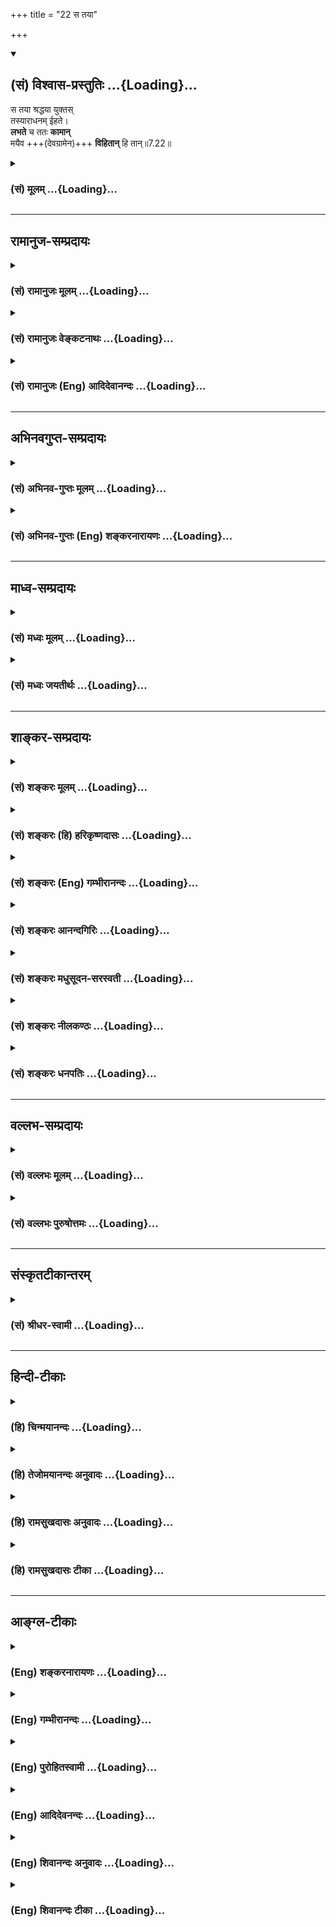 +++
title = "22 स तया"

+++
<div class="js_include" newlevelforh1="2" title="(सं) विश्वास-प्रस्तुतिः" unfilled url="/purANam_vaiShNavam/mahAbhAratam/06-bhIShma-parva/03-bhagavad-gItA-parva/saMskRtam/vishvAsa-prastutiH/07_jnAna-vijnAna-yogaH/22_sa_tayA.md">
<details open><summary><h2>(सं) विश्वास-प्रस्तुतिः ...{Loading}...</h2></summary>

स तया श्रद्धया युक्तस्  
तस्याराधनम् ईहते।  
**लभते** च ततः **कामान्**  
मयैव +++(देवग्रामेन)+++ **विहितान्** हि तान्॥7.22॥
</details>
</div>
<div class="js_include collapsed" newlevelforh1="3" title="(सं) मूलम्" unfilled url="/purANam_vaiShNavam/mahAbhAratam/06-bhIShma-parva/03-bhagavad-gItA-parva/saMskRtam/mUlam/07_jnAna-vijnAna-yogaH/22_sa_tayA.md">
<details><summary><h3>(सं) मूलम् ...{Loading}...</h3></summary>

स तया श्रद्धया युक्तस्तस्याराधनमीहते।  
लभते च ततः कामान्मयैव विहितान् हि तान्।।7.22।।
</details>
</div>


_________________
## रामानुज-सम्प्रदायः
<div class="js_include collapsed" newlevelforh1="3" title="(सं) रामानुजः मूलम्" unfilled url="/purANam_vaiShNavam/mahAbhAratam/06-bhIShma-parva/03-bhagavad-gItA-parva/saMskRtam/rAmAnujaH/mUlam/07_jnAna-vijnAna-yogaH/22_sa_tayA.md">
<details><summary><h3>(सं) रामानुजः मूलम् ...{Loading}...</h3></summary>

।।7.22।।**स तया** निर्विघ्नया **श्रद्धया युक्तः** **तस्य** इन्द्रादेः
**आराधनं** प्रति **ईहते** चेष्टते **ततः** मत्तनुभूतेन्द्रादिदेवताराधनात्
तान् एव **हि** स्वाभिलषितान् **कामान् मया एव विहितान् लभते। यद्यपि
आराधनकाले इन्द्रादयो मदीयाः तनवः तत एव तदर्चनं च मदाराधनम् इति न जानाति
तथापि तस्य वस्तुतो मदाराधनत्वाद् आराधकाभिलषितम् अहम् एव विदधामि।**

</details>
</div>
<div class="js_include collapsed" newlevelforh1="3" title="(सं) रामानुजः वेङ्कटनाथः" unfilled url="/purANam_vaiShNavam/mahAbhAratam/06-bhIShma-parva/03-bhagavad-gItA-parva/saMskRtam/rAmAnujaH/venkaTanAthaH/07_jnAna-vijnAna-yogaH/22_sa_tayA.md">
<details><summary><h3>(सं) रामानुजः वेङ्कटनाथः ...{Loading}...</h3></summary>

  
  
।।7.22।। स तया इति श्लोकेऽपि पूर्ववद्वीप्सा भाव्या। तया इत्यस्य
प्रस्तुतोपयुक्ताकारपरामर्शित्वज्ञापनायनिर्विघ्नयेत्युक्तम्।
स्त्रीलिङ्गेन देवताशब्देन तनुशब्देन च पूर्वनिर्देशेऽपितस्य इति
पुल्ँ लिङ्गेन बुद्धिस्थतत्तद्देवपरः। देवान्देवयजो यान्ति 7।23 इति
ह्यनन्तरमुच्यत इत्यभिप्रायेण तस्येन्द्रादेरित्युक्तम्। यद्यपितस्याः इति
पदच्छेदः शक्यः तथापिराधनं इत्यस्योपसर्गरहितस्य आराधने
प्रसिद्ध्यभावात्तदनादरः। यद्वा फलितोक्तिरियंराधनं इत्येव पदच्छेदः। तत इति
व्याख्येयनिर्देशः।
तद्व्याख्यानंमत्तनुभूतेन्द्रादिदेवताराधनादिति। अयमभिप्रायः ततः
इत्यस्येन्द्रादिपरत्वं मन्दम्मयैव विहितान् इति स्वस्यैव फलदातृत्ववचनात्।
ततस्तन्निमित्तमेवात्रापेक्षितम्। अतःतस्याराधनमीहते इति प्रधानतया
प्रस्तुतपरामर्श एवायमिति। हि तान् इत्यत्र हीत्यव्ययम्। सर्वत्र च
तच्छब्दनिर्देशात्कामान् इत्यत्रापितान् इति विशेषणमुचितम् भगवतः
समस्ताभिलषितदायित्वसूचनादपेक्षितं च। हितत्ववचनं च
प्रकरणविरुद्धम्। अन्तवत्तु फलं तेषां तद्भवत्यल्पमेधसाम् 7।23 इति
तन्निन्दाप्रवृत्तत्वादित्यभिप्रायेणोक्तंतानेव ही स्वाभिलषितानिति।
त्वद्विषयज्ञानहीनस्थ त्वया फलदानं कथं इत्यत्रमयैव
इत्यवधारणाभिप्रेतमाहयद्यपीति। एतदप्यत्र स्मारितं यद्यपीत्यवधारणार्थमाह
मदाराधनत्वादितिअहं हि सर्वयज्ञानां 9।24 इत्येतदत्र भाव्यम्। इष्टापूर्तं
बहुधा जातं जायमानं विश्वं बिभर्ति भुवनस्य नाभिः म.ना.1।6 इति च
श्रुतिः।  
  

</details>
</div>
<div class="js_include collapsed" newlevelforh1="3" title="(सं) रामानुजः (Eng) आदिदेवानन्दः" unfilled url="/purANam_vaiShNavam/mahAbhAratam/06-bhIShma-parva/03-bhagavad-gItA-parva/saMskRtam/rAmAnujaH/english/AdidevAnandaH/07_jnAna-vijnAna-yogaH/22_sa_tayA.md">
<details><summary><h3>(सं) रामानुजः (Eng) आदिदेवानन्दः ...{Loading}...</h3></summary>

7.22 He, endowed with that faith without obstacles, performs the worship
of Indra and other divinities. Thence, i.e., from the worship of Indra
and other divinities, who constitute My body, he attains the objects of
his desire, which are in reality granted by Me alone. Although he does
not know at the time of worship that divinities like Indra, who are his
objects of worship, are My body only, and that worship of them is My
worship, still, inasmuch as this worship is, in reality, My worship, he
attains his objects of desire granted by Me alone.

</details>
</div>


_________________
## अभिनवगुप्त-सम्प्रदायः
<div class="js_include collapsed" newlevelforh1="3" title="(सं) अभिनव-गुप्तः मूलम्" unfilled url="/purANam_vaiShNavam/mahAbhAratam/06-bhIShma-parva/03-bhagavad-gItA-parva/saMskRtam/abhinava-guptaH/mUlam/07_jnAna-vijnAna-yogaH/22_sa_tayA.md">
<details><summary><h3>(सं) अभिनव-गुप्तः मूलम् ...{Loading}...</h3></summary>
<div class="js_include" includetitle="false" newlevelforh1="2" unfilled="" url="/purANam_vaiShNavam/mahAbhAratam/06-bhIShma-parva/02-bhagavad-gItA-parva/saMskRtam/abhinava-guptaH/mUlam/07_jnAna-vijnAna-yogaH/23_antavattu_phalam.md"></div>
</details>
</div>
<div class="js_include collapsed" newlevelforh1="3" title="(सं) अभिनव-गुप्तः (Eng) शङ्करनारायणः" unfilled url="/purANam_vaiShNavam/mahAbhAratam/06-bhIShma-parva/03-bhagavad-gItA-parva/saMskRtam/abhinava-guptaH/english/shankaranArAyaNaH/07_jnAna-vijnAna-yogaH/22_sa_tayA.md">
<details><summary><h3>(सं) अभिनव-गुप्तः (Eng) शङ्करनारायणः ...{Loading}...</h3></summary>

7.22 See Comment under 7.23

</details>
</div>


_________________
## माध्व-सम्प्रदायः
<div class="js_include collapsed" newlevelforh1="3" title="(सं) मध्वः मूलम्" unfilled url="/purANam_vaiShNavam/mahAbhAratam/06-bhIShma-parva/03-bhagavad-gItA-parva/saMskRtam/madhvaH/mUlam/07_jnAna-vijnAna-yogaH/22_sa_tayA.md">
<details><summary><h3>(सं) मध्वः मूलम् ...{Loading}...</h3></summary>

।।7.21 7.22।। यां यां ब्रह्मादिरूपां तनुम्। उक्तं च नारदीयेअन्तो
ब्रह्मादिभक्तानां मद्भक्तानामनन्तता इति। मुक्तश्च कां गतिं
गच्छेन्मोक्षश्चैव किमात्मकः म.भा.12।334।3 इत्यादेः परिहारसन्दर्भाच्च
मोक्षधर्मेषु। अवतारे महाविष्णोर्भक्तः कुत्र च मुच्यते त्यादेश्च
ब्रह्मवैवर्ते।

</details>
</div>
<div class="js_include collapsed" newlevelforh1="3" title="(सं) मध्वः जयतीर्थः" unfilled url="/purANam_vaiShNavam/mahAbhAratam/06-bhIShma-parva/03-bhagavad-gItA-parva/saMskRtam/madhvaH/jayatIrthaH/07_jnAna-vijnAna-yogaH/22_sa_tayA.md">
<details><summary><h3>(सं) मध्वः जयतीर्थः ...{Loading}...</h3></summary>

।।7.21 7.22।। रामकृष्णादिरूपां भगवत्तनुमिति प्रतीतिनिरासायाह **यां
यामि**ति। कुत एतत्अन्तवत्तु फलं तेषां 7।23 इति
तद्भक्तानामन्तवत्फलवचनात्। तस्य च ब्रह्मादिग्रहणे सम्भवाद्भगवद्ग्रहणे
चाम्सम्भवादिति भावेनाह **उक्त चे**ति। फलस्येति शेषः। गम्यत इति गतिः
इत्यादेः प्रश्नस्य परिहाररूपवाक्यसन्दर्भाच्च। बहुत्वादनुदाहरणमिति भावः।
अनन्तफलत्वं मूलरूपभक्तानामस्तु अवतारतनुभक्तानामन्तवत्फलाङ्गीकारे को
विरोधः इत्यत आह **अवतार इति**। कुत्र चावतारे।

</details>
</div>


_________________
## शाङ्कर-सम्प्रदायः
<div class="js_include collapsed" newlevelforh1="3" title="(सं) शङ्करः मूलम्" unfilled url="/purANam_vaiShNavam/mahAbhAratam/06-bhIShma-parva/03-bhagavad-gItA-parva/saMskRtam/shankaraH/mUlam/07_jnAna-vijnAna-yogaH/22_sa_tayA.md">
<details><summary><h3>(सं) शङ्करः मूलम् ...{Loading}...</h3></summary>

।।7.22।। **स तया** मद्विहितया **श्रद्धया युक्तः** सन् **तस्याः**
देवतातन्वाः **राधनम्** आराधनम् **ईहते** चेष्टते। **लभते च ततः** तस्याः
आराधितायाः देवतातन्वाः **कामान्** ईप्सितान् **मयैव** परमेश्वरेण
सर्वज्ञेन कर्मफलविभागज्ञतया **विहितान्** निर्मितान् **तान् हियस्मात् ते
भगवता विहिताः कामाः तस्मात् तान् अवश्यं लभते इत्यर्थः। हितान् इति
पदच्छेदे हितत्वं कामानामुपचरितं कल्प्यम् न हि कामा हिताः
कस्यचित्।। यस्मात् अन्तवत्साधनव्यापारा अविवेकिनः कामिनश्च ते अतः**

</details>
</div>
<div class="js_include collapsed" newlevelforh1="3" title="(सं) शङ्करः (हि) हरिकृष्णदासः" unfilled url="/purANam_vaiShNavam/mahAbhAratam/06-bhIShma-parva/03-bhagavad-gItA-parva/saMskRtam/shankaraH/hindI/harikRShNadAsaH/07_jnAna-vijnAna-yogaH/22_sa_tayA.md">
<details><summary><h3>(सं) शङ्करः (हि) हरिकृष्णदासः ...{Loading}...</h3></summary>

।।7.22।। मेरे द्वारा स्थिर की हुई उस श्रद्धासे युक्त हुआ वह उसी देवताके
स्वरूपकी सेवा पूजा करनेमें तत्पर होता है। और उस आराधित देवविग्रहसे
कर्मफलविभागके जाननेवाले मुझ सर्वज्ञ ईश्वरद्वारा निश्चित किये हुए इष्ट
भोगोंको प्राप्त करता है। वे भोग परमेश्वरद्वारा निश्चित किये होते हैं
इसलिये वह उन्हें अवश्य पाता है यह अभिप्राय है। यहाँपर यदि हितान् ऐसा
पदच्छेद करें तो भोगोंमे जो हितत्व है उसको औपचारिक समझना चाहिये क्योंकि
वास्तवमें भोग किसीके लिये भी हितकर नहीं हो सकते।

</details>
</div>
<div class="js_include collapsed" newlevelforh1="3" title="(सं) शङ्करः (Eng) गम्भीरानन्दः" unfilled url="/purANam_vaiShNavam/mahAbhAratam/06-bhIShma-parva/03-bhagavad-gItA-parva/saMskRtam/shankaraH/english/gambhIrAnandaH/07_jnAna-vijnAna-yogaH/22_sa_tayA.md">
<details><summary><h3>(सं) शङ्करः (Eng) गम्भीरानन्दः ...{Loading}...</h3></summary>

7.22 Yuktah,being endued; taya, with that; sraddhaya, faith, as granted
by Me; sah, that person; ihate, engages in; radhanam, i.e. aradhanam,
worshipping; tasyah, that form of the deity. And labhate, he gets; tan
hi, those very; kaman, desired results; tatah, there-from, from that
form of the deity which was worshipped; as vihitan, they are dispensed,
meted out; maya eva, by Me alone, who am the omniscient, supreme God,
because I am possessed of the knowledge of the apportionment of the
results of actions. The meaning his that he surely gets those desired
results since they are ordained by God. If the reading be hitan (instead
of hi tan), then the beneficence (-hita means beneficent-) of the
desired result should be interpreted in a figurative sense, for desires
cannot be beneficial to anyone!

</details>
</div>
<div class="js_include collapsed" newlevelforh1="3" title="(सं) शङ्करः आनन्दगिरिः" unfilled url="/purANam_vaiShNavam/mahAbhAratam/06-bhIShma-parva/03-bhagavad-gItA-parva/saMskRtam/shankaraH/AnandagiriH/07_jnAna-vijnAna-yogaH/22_sa_tayA.md">
<details><summary><h3>(सं) शङ्करः आनन्दगिरिः ...{Loading}...</h3></summary>

।।7.22।। ईहते निर्वर्तयतीत्यर्थः। आराधितदेवताप्रसादात्फलप्राप्तौ
किमीश्वरेणेत्याशङ्क्य तस्य सर्वज्ञस्य कर्मफलविभागाभिज्ञस्य
तत्तद्देवताधिष्ठातृत्वात्तस्यैव फलदातृत्वमित्याह **सर्वज्ञेनेति।**एको
बहूनां यो विदधाति कामान् इत्यादिश्रुतिमाश्रित्य हि तानिति पदद्वयं
व्याचष्टे **यस्मादिति।** हितानित्येकं पदमिति पक्षं प्रत्याह
**हितानिति।** मुख्यत्वसंभवे किमित्यौपचारिकत्वमित्याशङ्क्याह **नहीति।**

</details>
</div>
<div class="js_include collapsed" newlevelforh1="3" title="(सं) शङ्करः मधुसूदन-सरस्वती" unfilled url="/purANam_vaiShNavam/mahAbhAratam/06-bhIShma-parva/03-bhagavad-gItA-parva/saMskRtam/shankaraH/madhusUdana-sarasvatI/07_jnAna-vijnAna-yogaH/22_sa_tayA.md">
<details><summary><h3>(सं) शङ्करः मधुसूदन-सरस्वती ...{Loading}...</h3></summary>

।।7.22।। स कामी तया मद्विहितया स्थिरया श्रद्धया युक्तस्तस्या देवतातन्वा
राधनं पूजनमीहते निर्वर्तयति। उपसर्गरहितोऽपि राधयतिः पूजार्थः।
सोपसर्गत्वे ह्याकारः श्रुयेत। लभते च ततस्तस्या देवतातन्वाः
सकाशात्कामानीप्सितांस्तान्पूर्वसंकल्पितान्। हि प्रसिद्धम्। मयैव सर्वज्ञेन
सर्वकर्मफलदायिना तत्तद्देवतान्तर्यामिणा विहितांस्तत्तत्फलविपाकसमये
निर्मितान् हितान्मनःप्रियानित्यैकपद्यं वा। अहितत्वेऽपि हिततया
प्रतीयमानानित्यर्थः।

</details>
</div>
<div class="js_include collapsed" newlevelforh1="3" title="(सं) शङ्करः नीलकण्ठः" unfilled url="/purANam_vaiShNavam/mahAbhAratam/06-bhIShma-parva/03-bhagavad-gItA-parva/saMskRtam/shankaraH/nIlakaNThaH/07_jnAna-vijnAna-yogaH/22_sa_tayA.md">
<details><summary><h3>(सं) शङ्करः नीलकण्ठः ...{Loading}...</h3></summary>

।।7.22।। ततश्च स तया श्रद्धया युक्तः सन् तस्या मूर्तेराराधनं ससाधनं
वशीकरणमीहते इच्छति। ततश्च कामान्विषयांल्लभते। मयैव विहितानाज्ञापितान्।
हितानीप्सितान्। एतेन सर्वासां देवतानां स्वाज्ञावशवर्तित्वं दर्शितम्।

</details>
</div>
<div class="js_include collapsed" newlevelforh1="3" title="(सं) शङ्करः धनपतिः" unfilled url="/purANam_vaiShNavam/mahAbhAratam/06-bhIShma-parva/03-bhagavad-gItA-parva/saMskRtam/shankaraH/dhanapatiH/07_jnAna-vijnAna-yogaH/22_sa_tayA.md">
<details><summary><h3>(सं) शङ्करः धनपतिः ...{Loading}...</h3></summary>

।।7.22।। यो यां देवतातनुं अर्चितुमिच्छति स तया मद्विहितयाऽचलया श्रद्धया
युक्तः तस्या देवतातन्वा राधनं आराधनमर्जनमीहते चेष्टते करोति। ततस्तस्या
आराधितायाः देवतातन्वाः सकाशादवश्यं कामानीप्सितान् लभते च। हि यस्मान्मया
कर्मफलविभागज्ञेन भगवता विहिताः निर्मिताः। अतस्तान् हि स्फुटमेतदिति तु
तत्तद्देवतास्वातन्ज्ञत्र्यप्रतिपादकशास्त्रे लोके
चास्यास्फुटत्वादाचार्यैर्न व्याख्यातम्। हितानिति पदच्छेदे तु
वस्तुतोऽहितानां कामानां हितत्वमौपचारिकं कल्पनीयम्।

</details>
</div>


_________________
## वल्लभ-सम्प्रदायः
<div class="js_include collapsed" newlevelforh1="3" title="(सं) वल्लभः मूलम्" unfilled url="/purANam_vaiShNavam/mahAbhAratam/06-bhIShma-parva/03-bhagavad-gItA-parva/saMskRtam/vallabhaH/mUlam/07_jnAna-vijnAna-yogaH/22_sa_tayA.md">
<details><summary><h3>(सं) वल्लभः मूलम् ...{Loading}...</h3></summary>

।।7.22।। ततश्च स तयेति। ततो मदङ्गभूतादुपास्यदेवात् लभते कामान्
मयैवाङ्गिना विहितान्निर्मितान् प्राप्नोति। यद्यप्याराधनकालेऽपि
मामेवमवयविनमविजानंस्तामेव भजते स भक्तस्तथापि वस्तुतो मदाराधनत्वात्
मन्निर्मितमेव फलं तल्लभते। यथा शरीरं पुरुषदत्तं वस्तुत
आत्मदत्तमित्यात्मभजनस्यैव मुख्यत्वं युक्तं शाखिमूलसेचनवदिति भावः।

</details>
</div>
<div class="js_include collapsed" newlevelforh1="3" title="(सं) वल्लभः पुरुषोत्तमः" unfilled url="/purANam_vaiShNavam/mahAbhAratam/06-bhIShma-parva/03-bhagavad-gItA-parva/saMskRtam/vallabhaH/puruShottamaH/07_jnAna-vijnAna-yogaH/22_sa_tayA.md">
<details><summary><h3>(सं) वल्लभः पुरुषोत्तमः ...{Loading}...</h3></summary>

  
  
।।7.22।। ततः स मत्कृतश्रद्धया तस्याऽऽराधनं करोतीत्याह स तयेति। स तया
मत्कृतया श्रद्धया युक्तस्तस्या मूर्तेराराधनमीहते करोति। ततः श्रद्धातः
स्वशुद्धान्तःकरणतस्तान् कामान् स्वमनोरथरूपान् मयैव विहितान् निर्मितान्
अन्यया मदाज्ञां विना देवादीनां न सामर्थ्यम् अतो मयैव निश्चयेन
विहिताल्ँ लभते प्राप्नोतीत्यर्थः।  
  

</details>
</div>


_________________
## संस्कृतटीकान्तरम्
<div class="js_include collapsed" newlevelforh1="3" title="(सं) श्रीधर-स्वामी" unfilled url="/purANam_vaiShNavam/mahAbhAratam/06-bhIShma-parva/03-bhagavad-gItA-parva/saMskRtam/shrIdhara-svAmI/07_jnAna-vijnAna-yogaH/22_sa_tayA.md">
<details><summary><h3>(सं) श्रीधर-स्वामी ...{Loading}...</h3></summary>

।।7.22।। ततश्च **स तयेति।** स भक्तस्तया दृढया श्रद्धया
तस्यास्तनोराराधनमीहते करोति। ततश्च ये संकल्पिताः कामास्तान्कामान् ततो
देवताविशेषाल्लभते किंतु मयैव तत्तद्देवतान्तर्यामिणा विहितान्निर्मितान्
हि स्फुटमेव तत्तद्देवतानामपि मदधीनत्वान्मममूर्तित्वाच्चेत्यर्थः।

</details>
</div>


_________________
## हिन्दी-टीकाः
<div class="js_include collapsed" newlevelforh1="3" title="(हि) चिन्मयानन्दः" unfilled url="/purANam_vaiShNavam/mahAbhAratam/06-bhIShma-parva/03-bhagavad-gItA-parva/hindI/chinmayAnandaH/07_jnAna-vijnAna-yogaH/22_sa_tayA.md">
<details><summary><h3>(हि) चिन्मयानन्दः ...{Loading}...</h3></summary>

।।7.22।। वह भक्त उस श्रद्धा से युक्त होकर अपने इष्ट देवता की आराधना करता
है जिसके फलस्वरूप वह देवता उसकी इच्छा को पूर्ण करता है। परन्तु भगवान्
कहते हैं कि वास्तव में कर्मफलदाता वे ही हैं। सर्वज्ञ सर्वशक्तिमान
परमात्मा ही समस्त जगत् का आदि कारण होने से मनुष्य को कर्म करने की और
देवताओं को फल प्रदान करने की सार्मथ्य उन्हीं से प्राप्त होती है।
इष्टानिष्ट फलों की प्राप्ति से सुख दुखादि का अनुभव अन्तकरण में होता है
जिसे आत्मचैतन्य प्रकाशित करता है। उसके बिना इस प्रकार का कोई अनुभव
प्राप्त नहीं हो सकता। श्रद्धा के साथ किये हुये पूजन से ईश्वर द्वारा विधान
किये हुए नियम के अनुसार फल प्राप्त होता है। यहाँ श्रीकृष्ण अपने परमात्म
स्वरूप के साथ तादात्म्य करके कहते हैं वे इष्ट फल मेरे द्वारा ही दिये
जाते हैं। अविवेकी लोग अनित्य भोगों की कामना करते हैं इसलिए उन्हें कभी
शाश्वत शान्ति प्राप्त नहीं होती अत कहते हैं

</details>
</div>
<div class="js_include collapsed" newlevelforh1="3" title="(हि) तेजोमयानन्दः अनुवादः" unfilled url="/purANam_vaiShNavam/mahAbhAratam/06-bhIShma-parva/03-bhagavad-gItA-parva/hindI/tejomayAnandaH/anuvAdaH/07_jnAna-vijnAna-yogaH/22_sa_tayA.md">
<details><summary><h3>(हि) तेजोमयानन्दः अनुवादः ...{Loading}...</h3></summary>

।।7.22।। वह (भक्त) उस श्रद्धा से युक्त होकर उस देवता का पूजन करता है और
उससे मेरे द्वारा विधान किये हुये इच्छित भोगों को निःसन्देह प्राप्त करता
है।।

</details>
</div>
<div class="js_include collapsed" newlevelforh1="3" title="(हि) रामसुखदासः अनुवादः" unfilled url="/purANam_vaiShNavam/mahAbhAratam/06-bhIShma-parva/03-bhagavad-gItA-parva/hindI/rAmasukhadAsaH/anuvAdaH/07_jnAna-vijnAna-yogaH/22_sa_tayA.md">
<details><summary><h3>(हि) रामसुखदासः अनुवादः ...{Loading}...</h3></summary>

।।7.22।। उस (मेरे द्वारा दृढ़ की हुई) श्रद्धासे युक्त होकर वह मनुष्य
(सकामभावपूर्वक) उस देवताकी उपासना करता है और उसकी वह कामना पूरी भी होती
है; परन्तु वह कामना-पूर्ति मेरे द्वारा विहित की हुई होती है।

</details>
</div>
<div class="js_include collapsed" newlevelforh1="3" title="(हि) रामसुखदासः टीका" unfilled url="/purANam_vaiShNavam/mahAbhAratam/06-bhIShma-parva/03-bhagavad-gItA-parva/hindI/rAmasukhadAsaH/TIkA/07_jnAna-vijnAna-yogaH/22_sa_tayA.md">
<details><summary><h3>(हि) रामसुखदासः टीका ...{Loading}...</h3></summary>

।।7.22।।***व्याख्या--*स तया श्रद्धया युक्तः ৷৷. मयैव विहितान्हि तान्**
मेरे द्वारा दृढ़ की हुई श्रद्धासे सम्पन्न हुआ वह मनुष्य उस देवताकी
आराधनाकी चेष्टा करता है और उस देवतासे जिस कामनापूर्तिकी आशा रखता है, उस
कामनाकी पूर्ति होती है। यद्यपि वास्तवमें उस कामनाकी पूर्ति मेरे द्वारा
ही की हुई होती है; परन्तु वह उसको देवतासे ही पूरी की हुई मानता है।
वास्तवमें देवताओंमें मेरी ही शक्ति है और मेरे ही विधानसे वे उनकी
कामनापूर्ति करते हैं।  
  
जैसे सरकारी अफसरोंको एक सीमित अधिकार दिया जाता है कि तुमलोग अमुक
विभागमें अमुक अवसरपर इतना खर्च कर सकते हो, इतना इनाम दे सकते हो। ऐसे ही
देवताओंमें एक सीमातक ही देनेकी शक्ति होती है; अतः वे उतना ही दे सकते
हैं, अधिक नहीं। देवताओंमें अधिक-से-अधिक इतनी शक्ति होती है कि वे
अपने-अपने उपासकोंको अपने-अपने लोकोंमें ले जा सकते हैं। परन्तु अपनी
उपासनाका फल भोगनेपर उनको वहाँसे लौटकर पुनः संसारमें आना पड़ता है (गीता
8। 16)। यहाँ **'मयैव'**कहनेका तात्पर्य है कि संसारमें स्वतः जो कुछ संचालन
हो रहा है, वह सब मेरा ही किया हुआ है। अतः जिस किसीको जो कुछ मिलता है, वह
सब मेरे द्वारा विधान किया हुआ ही मिलता है। कारण कि मेरे सिवाय विधान
करनेवाला दूसरा कोई नहीं है। अगर कोई मनुष्य इस रहस्यको समझ ले, तो फिर वह
केवल मेरी तरफ ही खिंचेगा।

</details>
</div>


_________________
## आङ्ग्ल-टीकाः
<div class="js_include collapsed" newlevelforh1="3" title="(Eng) शङ्करनारायणः" unfilled url="/purANam_vaiShNavam/mahAbhAratam/06-bhIShma-parva/03-bhagavad-gItA-parva/english/shankaranArAyaNaH/07_jnAna-vijnAna-yogaH/22_sa_tayA.md">
<details><summary><h3>(Eng) शङ्करनारायणः ...{Loading}...</h3></summary>

7.22. Endowed with that faith, he seeks to worship that deity and
therefrom receives his desired objects that are ordained by none but Me.

</details>
</div>
<div class="js_include collapsed" newlevelforh1="3" title="(Eng) गम्भीरानन्दः" unfilled url="/purANam_vaiShNavam/mahAbhAratam/06-bhIShma-parva/03-bhagavad-gItA-parva/english/gambhIrAnandaH/07_jnAna-vijnAna-yogaH/22_sa_tayA.md">
<details><summary><h3>(Eng) गम्भीरानन्दः ...{Loading}...</h3></summary>

7.22 Being imbued with that faith, that person engages in worshipping
that form, and he gets those very desired results therefrom as they are
dispensed by Me alone.

</details>
</div>
<div class="js_include collapsed" newlevelforh1="3" title="(Eng) पुरोहितस्वामी" unfilled url="/purANam_vaiShNavam/mahAbhAratam/06-bhIShma-parva/03-bhagavad-gItA-parva/english/purohitasvAmI/07_jnAna-vijnAna-yogaH/22_sa_tayA.md">
<details><summary><h3>(Eng) पुरोहितस्वामी ...{Loading}...</h3></summary>

7.22 If he worships one form alone with real faith, then shall his
desires be fulfilled through that only; for thus have I ordained.

</details>
</div>
<div class="js_include collapsed" newlevelforh1="3" title="(Eng) आदिदेवनन्दः" unfilled url="/purANam_vaiShNavam/mahAbhAratam/06-bhIShma-parva/03-bhagavad-gItA-parva/english/AdidevanandaH/07_jnAna-vijnAna-yogaH/22_sa_tayA.md">
<details><summary><h3>(Eng) आदिदेवनन्दः ...{Loading}...</h3></summary>

7.22 Endowed with that faith, he worships that form and thence gets the
objects of his desire, granted in reality by Me alone.

</details>
</div>
<div class="js_include collapsed" newlevelforh1="3" title="(Eng) शिवानन्दः अनुवादः" unfilled url="/purANam_vaiShNavam/mahAbhAratam/06-bhIShma-parva/03-bhagavad-gItA-parva/english/shivAnandaH/anuvAdaH/07_jnAna-vijnAna-yogaH/22_sa_tayA.md">
<details><summary><h3>(Eng) शिवानन्दः अनुवादः ...{Loading}...</h3></summary>

7.22 Endowed with that faith, he engages in the worship of that (form)
and from it he obtains his desire, these being verily ordained by Me
(alone).

</details>
</div>
<div class="js_include collapsed" newlevelforh1="3" title="(Eng) शिवानन्दः टीका" unfilled url="/purANam_vaiShNavam/mahAbhAratam/06-bhIShma-parva/03-bhagavad-gItA-parva/english/shivAnandaH/TIkA/07_jnAna-vijnAna-yogaH/22_sa_tayA.md">
<details><summary><h3>(Eng) शिवानन्दः टीका ...{Loading}...</h3></summary>

7.22 सः he; तया with that; श्रद्धया with faith; युक्तः endowed; तस्य of
it; आराधनम् worship; ईहते engages in; लभते obtains; च and; ततः from
that; कामान् desires; मया by Me; एव surely; विहितान् ordained; हि
verily; तान् those.Commentary The last two words Hi and Tan are taken as
one word; Hitan meaning benefits. This is another interpretation. The
devotee who worships the lesser gods attains the objects of his desire
(minor psychic powers; etc.). Those objects are ordained by the Lord
only as He alone knows exactly the relation between the actions and
their results or rewards and as He is the Inner Ruler of all beings.
Unwise or undiscriminating people only take recourse to the means of
getting these finite rewards which can hardly give entire satisfaction.
Pitiable indeed is their lot They have,no power of eniry (VicharaSakti)
or right understanding. They get hold of pieces of glass instead of
attaining the jewel of the Self; of incalculabe value.

</details>
</div>

